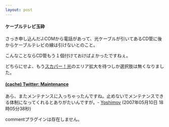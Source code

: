 ```yaml
---
layout: post
---
```

<h4>ケーブルテレビ玉砕</h4>
<p>さっき申し込んだJ:COMから電話があって、光ケーブルが引いてあるCD管に後からケーブルテレビの線は引けないとのこと。</p>
<p>こんなことならCD管もう１個付けておけばよかったですねぇ。</p>
<p>どちらにせよ、もう<a href="http://www.opticast.jp/">スカパー！光</a>のエリア拡大を待つしか選択肢は無くなりました。</p>
<h4><a href="http://megalodon.jp/?url=http://static.twitter.com/system/maintenance/index.html&date=20070510175336">(cache) Twitter: Maintenance</a></h4>
<p>あら、またメンテナンスに入っちゃったんですね。止めないでメンテナンスできる体制になってくれるとありがたいんですが。- <a href="/?page=Yoshimov" class="wikipage">Yoshimov</a> (2007年05月10日 18時05分38秒)</p>
<p><span class="error">commentプラグインは存在しません。</span> </p>
